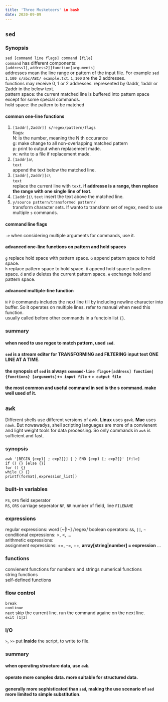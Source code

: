 ```yaml
---
title: 'Three Musketeers' in bash
date: 2020-09-09
---
```

## `sed`
### Synopsis
`sed [command line flags] command [file]`  
`command` has different components: `[address1[,address2]]function[arguments]`  
addresses mean the line range or pattern of the input file. For example `sed 1,100 s/abc/ABC/ example.txt`. `1,100` are the 2 addresses.  
functions may receive 0, 1 or 2 addresses. represented by 0addr, 1addr or 2addr in the below text.  
pattern space: the current matched line is buffered into pattern space except for some special commands.  
hold space: the pattern to be matched
#### common one-line functions
1. `[1addr[,2addr]] s/regex/pattern/flags`  
flags:  
N: is the number, meaning the N th occurance  
g: make change to all non-overlapping matched pattern  
p: print to output when replacement made.  
w: write to a file if replacement made.  
2. `[1addr]a\`  
`text`  
append the text below the matched line.
3. `[1addr[,2addr]]c\`  
`text`  
replace the current line with `text`. **if addresse is a range, then replace the range with one single line of text**. 
4. `[1addr]i\`
`text`
insert the text above the matched line.
5. `y/source pattern/transformed pattern/`  
transform character sets. If wanto to transform set of regex, need to use multiple `s` commands.
#### command line flags
`-e` when considering multiple arguments for commands, use it.
#### advanced one-line functions on pattern and hold spaces
`g` replace hold space with pattern space. `G` append pattern space to hold space.  
`h` replace pattern space to hold space. `H` append hold space to pattern space.
`d` and `D` deletes the current pattern space.
`e` exchange hold and pattern space.
#### advanced multiple-line function
`N` `P` `D` commands includes the next line till by including newline character into buffer. So it operates on multiple lines. refer to manual when need this function.  
usually called before other commands in a functoin list `{}`.
### summary
#### when need to use regex to match pattern, used `sed`.
#### `sed` is a **stream** editer for **TRANSFORMING** and **FILTERING** input text ONE LINE AT A TIME.
#### the synopsis of `sed` is always `command-line flags`+`[address] function|{functions} [arguments]`+`< input file` + `> output file`
#### the most common and useful command in sed is the s command. make well used of it.

## `awk`

Different shells use different versions of awk. **Linux** uses `gawk`. **Mac** uses `nawk`. But nowawadys, shell scripting languages are more of a convienent and light weight tools for data processing. So only commands in `awk` is sufficient and fast.

### synopsis
`awk '[BEGIN {exp1[ ; exp2]}] { } END {exp1 [; exp2]}' [file]`  
`if () {} [else {}]`  
`for () {}`  
`while () {}`  
`printf(format[,expression_list])`

### built-in variables
`FS`, `OFS` field seperator  
`RS`, `ORS` carriage seperator
`NF`, `NR`  number of field, line
`FILENAME`  
### expressions
regular expressions: word [~|!~] /regex/
boolean operators: `&&`, `||`, `~`  
conditional expressions:  >, <, ...  
arithmetic expressions:  
assignment expressions: +=, -=, ++, **array[string|number] = expression** ...  
### functions
convienent functions for numbers and strings
numerical functions  
string functions  
self-defined functions
### flow control
`break`  
`continue`  
`next` skip the current line. run the command againe on the next line.   
`exit [1|2]`
### I/O
`>`, `>>` put **Inside** the script, to write to file.
### summary
#### when operating structure data, use `awk`.
#### operate more complex data. more suitable for structured data.
#### generally more sophisticated than `sed`, making the use scenario of `sed` more limited to simple substitution.


